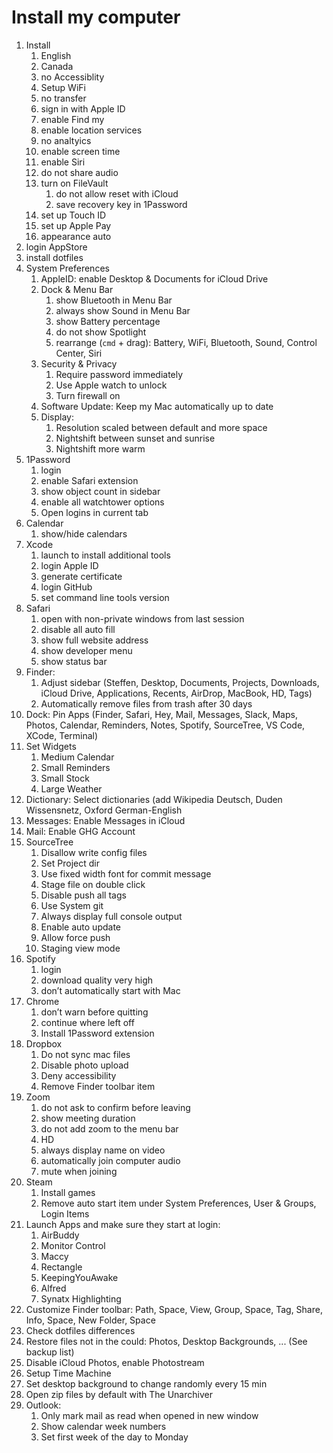 # Install my computer

1. Install
    1. English
    2. Canada
    3. no Accessiblity
    4. Setup WiFi
    5. no transfer
    6. sign in with Apple ID
    7. enable Find my
    8. enable location services
    9. no analtyics
    10. enable screen time
    11. enable Siri
    12. do not share audio
    13. turn on FileVault
        1. do not allow reset with iCloud
        2. save recovery key in 1Password
    15. set up Touch ID
    16. set up Apple Pay
    17. appearance auto
2. login AppStore
3. install dotfiles
4. System Preferences
    1. AppleID: enable Desktop & Documents for iCloud Drive
    1. Dock & Menu Bar
        1. show Bluetooth in Menu Bar
        2. always show Sound in Menu Bar
        3. show Battery percentage
        4. do not show Spotlight
        5. rearrange (`cmd` + drag): Battery, WiFi, Bluetooth, Sound, Control Center, Siri
    1. Security & Privacy
        1. Require password immediately
        1. Use Apple watch to unlock
        1. Turn firewall on
    1. Software Update: Keep my Mac automatically up to date
    1. Display:
        1. Resolution scaled between default and more space
        1. Nightshift between sunset and sunrise
        1. Nightshift more warm
5. 1Password
    1. login
    1. enable Safari extension
    1. show object count in sidebar
    1. enable all watchtower options
    1. Open logins in current tab
6. Calendar
    1. show/hide calendars
7. Xcode
    1. launch to install additional tools
    2. login Apple ID
    3. generate certificate
    4. login GitHub
    5. set command line tools version
8. Safari
    1. open with non-private windows from last session
    1. disable all auto fill
    1. show full website address
    1. show developer menu
    1. show status bar
9. Finder:
    1. Adjust sidebar (Steffen, Desktop, Documents, Projects, Downloads, iCloud Drive, Applications, Recents, AirDrop, MacBook, HD, Tags)
    1. Automatically remove files from trash after 30 days
10. Dock: Pin Apps (Finder, Safari, Hey, Mail, Messages, Slack, Maps, Photos, Calendar, Reminders, Notes, Spotify, SourceTree, VS Code, XCode, Terminal)
11. Set Widgets
    1. Medium Calendar
    2. Small Reminders
    3. Small Stock
    4. Large Weather
12. Dictionary: Select dictionaries (add Wikipedia Deutsch, Duden Wissensnetz, Oxford German-English
13. Messages: Enable Messages in iCloud
14. Mail: Enable GHG Account
15. SourceTree
    1. Disallow write config files
    2. Set Project dir
    3. Use fixed width font for commit message
    4. Stage file on double click
    5. Disable push all tags
    6. Use System git
    7. Always display full console output
    8. Enable auto update
    9. Allow force push
    10. Staging view mode
16. Spotify
    1. login
    1. download quality very high
    1. don’t automatically start with Mac
17. Chrome
    1. don’t warn before quitting
    1. continue where left off
    1. Install 1Password extension
18. Dropbox
    1. Do not sync mac files
    2. Disable photo upload
    3. Deny accessibility
    4. Remove Finder toolbar item
19. Zoom
    1. do not ask to confirm before leaving
    2. show meeting duration
    3. do not add zoom to the menu bar
    4. HD
    5. always display name on video
    6. automatically join computer audio
    7. mute when joining
20. Steam
    1. Install games
    2. Remove auto start item under System Preferences, User & Groups, Login Items
22. Launch Apps and make sure they start at login:
    1. AirBuddy
    2. Monitor Control
    3. Maccy
    4. Rectangle
    5. KeepingYouAwake
    6. Alfred
    7. Synatx Highlighting
23. Customize Finder toolbar: Path, Space, View, Group, Space, Tag, Share, Info, Space, New Folder, Space
24. Check dotfiles differences
25. Restore files not in the could: Photos, Desktop Backgrounds, ... (See backup list)
26. Disable iCloud Photos, enable Photostream
27. Setup Time Machine
28. Set desktop background to change randomly every 15 min
29. Open zip files by default with The Unarchiver
30. Outlook:
    1. Only mark mail as read when opened in new window
    2. Show calendar week numbers
    3. Set first week of the day to Monday
